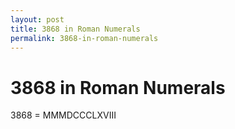 ```yaml
---
layout: post
title: 3868 in Roman Numerals
permalink: 3868-in-roman-numerals
---
```


# 3868 in Roman Numerals

3868 = MMMDCCCLXVIII
